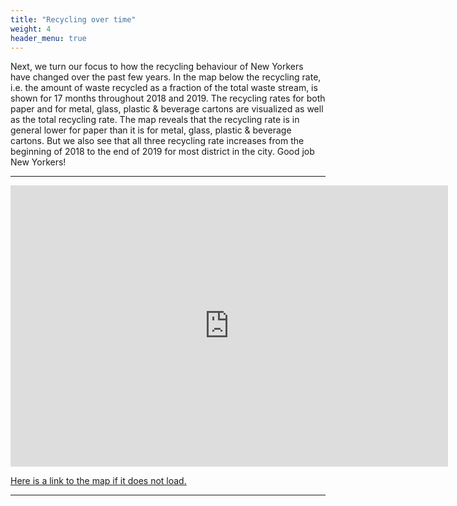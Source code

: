 ```yaml
---
title: "Recycling over time"
weight: 4
header_menu: true
---
```

Next, we turn our focus to how the recycling behaviour of New Yorkers have changed over the past few years. In the map below the recycling rate, i.e. the amount of waste recycled as a fraction of the total waste stream, is shown for 17 months throughout 2018 and 2019. The recycling rates for both paper and for metal, glass, plastic & beverage cartons are visualized as well as the total recycling rate. The map reveals that the recycling rate is in general lower for paper than it is for metal, glass, plastic & beverage cartons. But we also see that all three recycling rate increases from the beginning of 2018 to the end of 2019 for most district in the city. Good job New Yorkers! 

---

<iframe src="http://people.compute.dtu.dk/s162615"
	width="700"
	height="450"
	scrolling="no"
	seamless="seamless"
	frameborder="0">
</iframe>

<a href="http://people.compute.dtu.dk/s162615/">Here is a link to the map if it does not load.</a>

---
